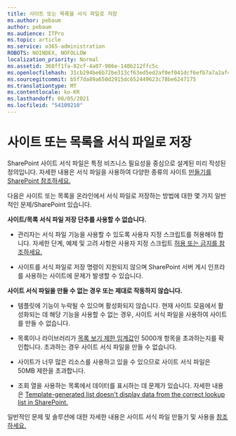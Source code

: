 ```yaml
---
title: 사이트 또는 목록을 서식 파일로 저장
ms.author: pebaum
author: pebaum
ms.audience: ITPro
ms.topic: article
ms.service: o365-administration
ROBOTS: NOINDEX, NOFOLLOW
localization_priority: Normal
ms.assetid: 368ff1fa-82cf-4a07-986e-140b212ffc5c
ms.openlocfilehash: 31cb294be6b72be313cf63ed5ed2af0ef041dcf6efb7a7a2af4e1b6a9a149c43
ms.sourcegitcommit: b5f7da89a650d2915dc652449623c78be6247175
ms.translationtype: MT
ms.contentlocale: ko-KR
ms.lasthandoff: 08/05/2021
ms.locfileid: "54109210"
---
```

# <a name="save-site-or-list-as-a-template"></a>사이트 또는 목록을 서식 파일로 저장

SharePoint 사이트 서식 파일은 특정 비즈니스 필요성을 중심으로 설계된 미리 작성된 정의입니다. 자세한 내용은 서식 파일을 사용하여 다양한 종류의 사이트 [만들기를 SharePoint 참조하세요.](https://support.office.com/article/using-templates-to-create-different-kinds-of-sharepoint-sites-449eccec-ff99-4cf3-b62e-dcfee37e8da4)

다음은 사이트 또는 목록을 온라인에서 서식 파일로 저장하는 방법에 대한 몇 가지 일반적인 문제/SharePoint 있습니다.

**사이트/목록 서식 파일 저장 단추를 사용할 수 없습니다.** 

- 관리자는 서식 파일 기능을 사용할 수 있도록 사용자 지정 스크립트를 허용해야 합니다. 자세한 단계, 예제 및 고려 사항은 사용자 지정 스크립트 [허용 또는 금지를 참조하세요.](https://docs.microsoft.com/sharepoint/allow-or-prevent-custom-script)


- 사이트를 서식 파일로 저장 명령이 지원되지 않으며 SharePoint 서버 게시 인프라를 사용하는 사이트에 문제가 발생할 수 있습니다.


**사이트 서식 파일을 만들 수 없는 경우 또는 제대로 작동하지 않습니다.**

- 템플릿에 기능이 누락될 [](https://social.technet.microsoft.com/wiki/contents/articles/14423.sharepoint-2013-existing-features-guid.aspx) 수 있으며 활성화되지 않습니다. 현재 사이트 모음에서 활성화되는 데 해당 기능을 사용할 수 없는 경우, 사이트 서식 파일을 사용하여 사이트를 만들 수 없습니다.


- 목록이나 라이브러리가 [목록 보기 제한 임계값](https://support.office.com/article/Manage-large-lists-and-libraries-in-SharePoint-B8588DAE-9387-48C2-9248-C24122F07C59)인 5000개 항목을 초과하는지를 확인합니다. 초과하는 경우 사이트 서식 파일을 만들 수 없습니다.


- 사이트가 너무 많은 리소스를 사용하고 있을 수 있으므로 사이트 서식 파일은 50MB 제한을 초과합니다.


- 조회 열을 사용하는 목록에서 데이터를 표시하는 데 문제가 있습니다. 자세한 내용은 [Template-generated list doesn't display data from the correct lookup list in SharePoint.](https://docs.microsoft.com/sharepoint/support/lists-and-libraries/template-generated-list-incorrect-data)


일반적인 문제 및 솔루션에 대한 자세한 내용은 사이트 서식 파일 만들기 및 사용을 [참조하세요.](https://support.office.com/article/Create-and-use-site-templates-60371B0F-00E0-4C49-A844-34759EBDD989)

